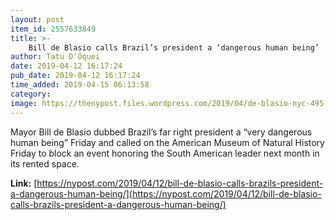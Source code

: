 ```yaml
---
layout: post
item_id: 2557633849
title: >-
    Bill de Blasio calls Brazil’s president a ‘dangerous human being’
author: Tatu D'Oquei
date: 2019-04-12 16:17:24
pub_date: 2019-04-12 16:17:24
time_added: 2019-04-15 06:13:58
category: 
image: https://thenypost.files.wordpress.com/2019/04/de-blasio-nyc-495-copy.jpg?quality=90&strip=all&w=1200
---
```


Mayor Bill de Blasio dubbed Brazil’s far right president a “very dangerous human being” Friday and called on the American Museum of Natural History Friday to block an event honoring the South American leader next month in its rented space.

**Link:** [https://nypost.com/2019/04/12/bill-de-blasio-calls-brazils-president-a-dangerous-human-being/](https://nypost.com/2019/04/12/bill-de-blasio-calls-brazils-president-a-dangerous-human-being/)

